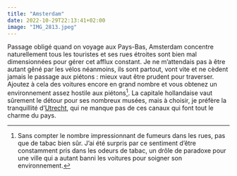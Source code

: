 ```yaml
---
title: "Amsterdam"
date: 2022-10-29T22:13:41+02:00
image: "IMG_2813.jpeg"
---
```


Passage obligé quand on voyage aux Pays-Bas, Amsterdam concentre naturellement tous les touristes et ses rues étroites sont bien mal dimensionnées pour gérer cet afflux constant. Je ne m’attendais pas à être autant gêné par les vélos néanmoins, ils sont partout, vont vite et ne cèdent jamais le passage aux piétons : mieux vaut être prudent pour traverser. Ajoutez à cela des voitures encore en grand nombre et vous obtenez un environnement assez hostile aux piétons[^1]. La capitale hollandaise vaut sûrement le détour pour ses nombreux musées, mais à choisir, je préfère la tranquillité d’[Utrecht](https://nicolasfurno.fr/utrecht/), qui ne manque pas de ces canaux qui font tout le charme du pays. 

[^1]: Sans compter le nombre impressionnant de fumeurs dans les rues, pas que de tabac bien sûr. J’ai été surpris par ce sentiment d’être constamment pris dans les odeurs de tabac, un drôle de paradoxe pour une ville qui a autant banni les voitures pour soigner son environnement.
